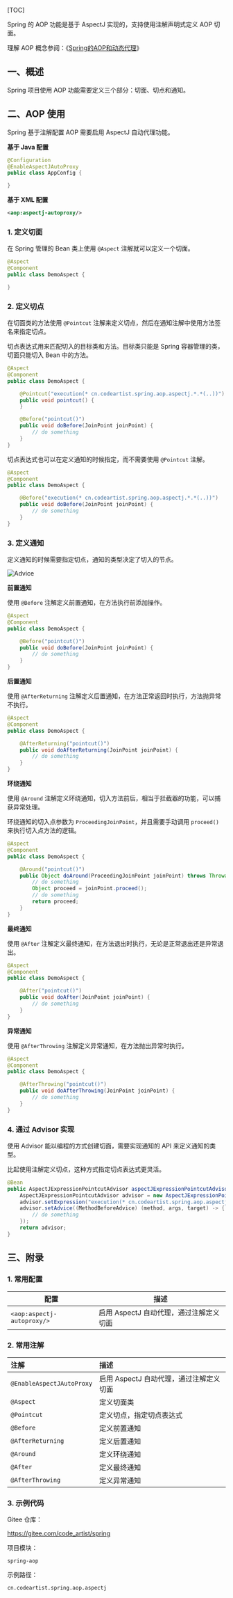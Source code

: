 [TOC]

Spring 的 AOP 功能是基于 AspectJ 实现的，支持使用注解声明式定义 AOP 切面。

理解 AOP 概念参阅：《[Spring的AOP和动态代理](https://mp.weixin.qq.com/s/ecsVekuGTjw6rwBf90-j_Q)》

## 一、概述

Spring 项目使用 AOP 功能需要定义三个部分：切面、切点和通知。

## 二、AOP 使用

Spring 基于注解配置 AOP 需要启用 AspectJ 自动代理功能。

**基于 Java 配置**

```java
@Configuration
@EnableAspectJAutoProxy
public class AppConfig {

}
```

**基于 XML 配置**

```xml
<aop:aspectj-autoproxy/>
```

### 1. 定义切面

在 Spring 管理的 Bean 类上使用 `@Aspect` 注解就可以定义一个切面。

```java
@Aspect
@Component
public class DemoAspect {

}
```

### 2. 定义切点

在切面类的方法使用 `@Pointcut` 注解来定义切点，然后在通知注解中使用方法签名来指定切点。

切点表达式用来匹配切入的目标类和方法。目标类只能是 Spring 容器管理的类，切面只能切入 Bean 中的方法。

```java
@Aspect
@Component
public class DemoAspect {

    @Pointcut("execution(* cn.codeartist.spring.aop.aspectj.*.*(..))")
    public void pointcut() {
    }

    @Before("pointcut()")
    public void doBefore(JoinPoint joinPoint) {
		// do something
    }
}
```

切点表达式也可以在定义通知的时候指定，而不需要使用 `@Pointcut` 注解。

```java
@Aspect
@Component
public class DemoAspect {

    @Before("execution(* cn.codeartist.spring.aop.aspectj.*.*(..))")
    public void doBefore(JoinPoint joinPoint) {
		// do something
    }
}
```

### 3. 定义通知

定义通知的时候需要指定切点，通知的类型决定了切入的节点。

![Advice](images/第12章-Spring基于注解配置AOP/Advice.png)

**前置通知**

使用 `@Before` 注解定义前置通知，在方法执行前添加操作。

```java
@Aspect
@Component
public class DemoAspect {

    @Before("pointcut()")
    public void doBefore(JoinPoint joinPoint) {
		// do something
    }
}
```

**后置通知**

使用 `@AfterReturning` 注解定义后置通知，在方法正常返回时执行，方法抛异常不执行。

```java
@Aspect
@Component
public class DemoAspect {

    @AfterReturning("pointcut()")
    public void doAfterReturning(JoinPoint joinPoint) {
		// do something
    }
}
```

**环绕通知**

使用 `@Around` 注解定义环绕通知，切入方法前后，相当于拦截器的功能，可以捕获异常处理。

环绕通知的切入点参数为 `ProceedingJoinPoint`，并且需要手动调用 `proceed()` 来执行切入点方法的逻辑。

```java
@Aspect
@Component
public class DemoAspect {

    @Around("pointcut()")
    public Object doAround(ProceedingJoinPoint joinPoint) throws Throwable {
		// do something
        Object proceed = joinPoint.proceed();
		// do something
        return proceed;
    }
}
```

**最终通知**

使用 `@After` 注解定义最终通知，在方法退出时执行，无论是正常退出还是异常退出。

```java
@Aspect
@Component
public class DemoAspect {

    @After("pointcut()")
    public void doAfter(JoinPoint joinPoint) {
		// do something
    }
}
```

**异常通知**

使用 `@AfterThrowing` 注解定义异常通知，在方法抛出异常时执行。

```java
@Aspect
@Component
public class DemoAspect {

    @AfterThrowing("pointcut()")
    public void doAfterThrowing(JoinPoint joinPoint) {
		// do something
    }
}
```

### 4. 通过 Advisor 实现

使用 Advisor 能以编程的方式创建切面，需要实现通知的 API 来定义通知的类型。

比起使用注解定义切点，这种方式指定切点表达式更灵活。

```java
@Bean
public AspectJExpressionPointcutAdvisor aspectJExpressionPointcutAdvisor() {
    AspectJExpressionPointcutAdvisor advisor = new AspectJExpressionPointcutAdvisor();
    advisor.setExpression("execution(* cn.codeartist.spring.aop.aspectj.*.*(..))");
    advisor.setAdvice((MethodBeforeAdvice) (method, args, target) -> {
        // do something
    });
    return advisor;
}
```

## 三、附录

### 1. 常用配置

| 配置                       | 描述                                    |
| -------------------------- | --------------------------------------- |
| `<aop:aspectj-autoproxy/>` | 启用 AspectJ 自动代理，通过注解定义切面 |

### 2. 常用注解

| 注解                      | 描述                                    |
| :------------------------ | :-------------------------------------- |
| `@EnableAspectJAutoProxy` | 启用 AspectJ 自动代理，通过注解定义切面 |
| `@Aspect`                 | 定义切面类                              |
| `@Pointcut`               | 定义切点，指定切点表达式                |
| `@Before`                 | 定义前置通知                            |
| `@AfterReturning`         | 定义后置通知                            |
| `@Around`                 | 定义环绕通知                            |
| `@After`                  | 定义最终通知                            |
| `@AfterThrowing`          | 定义异常通知                            |

### 3. 示例代码

Gitee 仓库：

https://gitee.com/code_artist/spring

项目模块：

`spring-aop`

示例路径：

`cn.codeartist.spring.aop.aspectj`